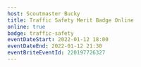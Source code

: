```yaml
---
host: Scoutmaster Bucky
title: Traffic Safety Merit Badge Online
online: true
badge: traffic-safety
eventDateStart: 2022-01-12 18:00
eventDateEnd: 2022-01-12 21:30
eventBriteEventId: 220197726327
---
```


